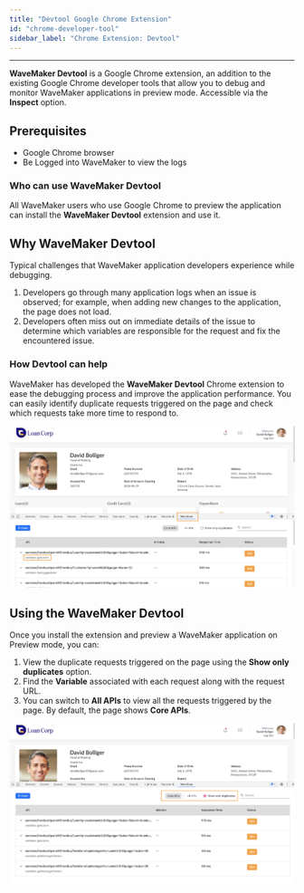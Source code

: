 ```yaml
---
title: "Devtool Google Chrome Extension"
id: "chrome-developer-tool"
sidebar_label: "Chrome Extension: Devtool"
---
```

---

**WaveMaker Devtool** is a Google Chrome extension, an addition to the existing Google Chrome developer tools that allow you to debug and monitor WaveMaker applications in preview mode. Accessible via the **Inspect** option.

## Prerequisites

- Google Chrome browser
- Be Logged into WaveMaker to view the logs

### Who can use WaveMaker Devtool 

All WaveMaker users who use Google Chrome to preview the application can install the **WaveMaker Devtool** extension and use it. 

## Why WaveMaker Devtool

Typical challenges that WaveMaker application developers experience while debugging.

1. Developers go through many application logs when an issue is observed; for example, when adding new changes to the application, the page does not load. 
2. Developers often miss out on immediate details of the issue to determine which variables are responsible for the request and fix the encountered issue. 

### How Devtool can help

WaveMaker has developed the **WaveMaker Devtool** Chrome extension to ease the debugging process and improve the application performance. You can easily identify duplicate requests triggered on the page and check which requests take more time to respond to.

[![](/learn/assets/extension.png)](/learn/assets/extension.png)

## Using the WaveMaker Devtool 

Once you install the extension and preview a WaveMaker application on Preview mode, you can:

1. View the duplicate requests triggered on the page using the **Show only duplicates** option. 
2. Find the **Variable** associated with each request along with the request URL. 
3. You can switch to **All APIs** to view all the requests triggered by the page. By default, the page shows **Core APIs**. 

[![](/learn/assets/show-only-duplicates.png)](/learn/assets/show-only-duplicates.png)
